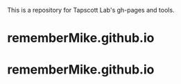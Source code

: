 This is a repository for Tapscott Lab's gh-pages and tools.
# rememberMike.github.io
# rememberMike.github.io

